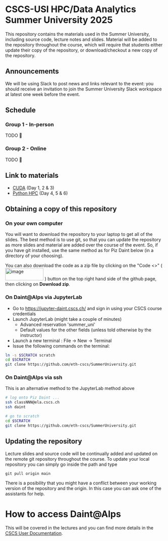 
# CSCS-USI HPC/Data Analytics Summer University 2025

This repository contains the materials used in the Summer University, including source code, lecture notes and slides.
Material will be added to the repository throughout the course, which will require that students either update their copy of the repository, or download/checkout a new copy of the repository.

## Announcements

We will be using Slack to post news and links relevant to the event: you should receive an invitation to join the Summer University Slack workspace at latest one week before the event.

## Schedule

### Group 1 - In-person
TODO 🚧

### Group 2 - Online
TODO 🚧

## Link to materials

- [CUDA](./cuda) (Day 1, 2 & 3)
- [Python HPC](./python-hpc) (Day 4, 5 & 6)

## Obtaining a copy of this repository

### On your own computer

You will want to download the repository to your laptop to get all of the slides.
The best method is to use git, so that you can update the repository as more slides and material are added over the course of the event.
So, if you have git installed, use the same method as for Piz Daint below (in a directory of your choosing).

You can also download the code as a zip file by clicking on the "Code <>" (  <img width="121" height="39" alt="image" src="https://github.com/user-attachments/assets/0a55224e-5ac9-4027-80be-22066a86073f" /> )  button on the top right hand side of the github page, then clicking on __Download zip__.

### On Daint@Alps via JupyterLab

- Go to https://jupyter-daint.cscs.ch/ and sign in using your CSCS course credentials 
- Launch JupyterLab (might take a couple of minutes)
  - Advanced reservation 'summer_uni' 
  - Default values for the other fields (unless told otherwise by the instructor)
- Launch a new terminal : File -> New -> Terminal
- Issue the following commands on the terminal:
```bash
ln -s $SCRATCH scratch
cd $SCRATCH
git clone https://github.com/eth-cscs/SummerUniversity.git
```

### On Daint@Alps via ssh

This is an alternative method to the JupyterLab method above

```bash
# log onto Piz Daint ...
ssh classNNN@ela.cscs.ch
ssh daint

# go to scratch
cd $SCRATCH
git clone https://github.com/eth-cscs/SummerUniversity.git
```

## Updating the repository

Lecture slides and source code will be continually added and updated on the remote git repository throughout the course.
To update your local repository you can simply go inside the path and type

```
git pull origin main
```

There is a posibility that you might have a conflict between your working version of the repository and the origin.
In this case you can ask one of the assistants for help.

# How to access Daint@Alps

This will be covered in the lectures and you can find more details in the [CSCS User Documentation](https://docs.cscs.ch/clusters/daint/#daint).

